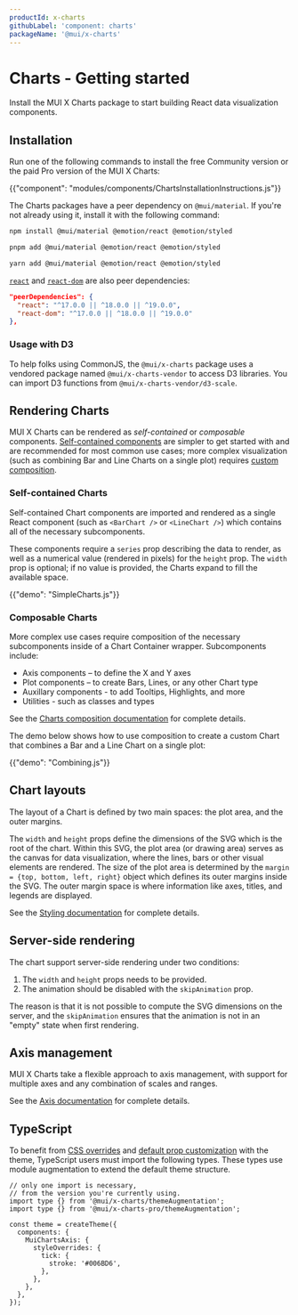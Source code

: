 ```yaml
---
productId: x-charts
githubLabel: 'component: charts'
packageName: '@mui/x-charts'
---
```


# Charts - Getting started

<p class="description">Install the MUI X Charts package to start building React data visualization components.</p>

## Installation

Run one of the following commands to install the free Community version or the paid Pro version of the MUI X Charts:

<!-- #default-branch-switch -->

{{"component": "modules/components/ChartsInstallationInstructions.js"}}

The Charts packages have a peer dependency on `@mui/material`.
If you're not already using it, install it with the following command:

<codeblock storageKey="package-manager">

```bash npm
npm install @mui/material @emotion/react @emotion/styled
```

```bash pnpm
pnpm add @mui/material @emotion/react @emotion/styled
```

```bash yarn
yarn add @mui/material @emotion/react @emotion/styled
```

</codeblock>

<!-- #react-peer-version -->

[`react`](https://www.npmjs.com/package/react) and [`react-dom`](https://www.npmjs.com/package/react-dom) are also peer dependencies:

```json
"peerDependencies": {
  "react": "^17.0.0 || ^18.0.0 || ^19.0.0",
  "react-dom": "^17.0.0 || ^18.0.0 || ^19.0.0"
},
```

### Usage with D3

To help folks using CommonJS, the `@mui/x-charts` package uses a vendored package named `@mui/x-charts-vendor` to access D3 libraries.
You can import D3 functions from `@mui/x-charts-vendor/d3-scale`.

## Rendering Charts

MUI X Charts can be rendered as _self-contained_ or _composable_ components.
[Self-contained components](#self-contained-charts) are simpler to get started with and are recommended for most common use cases; more complex visualization (such as combining Bar and Line Charts on a single plot) requires [custom composition](#composable-charts).

### Self-contained Charts

Self-contained Chart components are imported and rendered as a single React component (such as `<BarChart />` or `<LineChart />`) which contains all of the necessary subcomponents.

These components require a `series` prop describing the data to render, as well as a numerical value (rendered in pixels) for the `height` prop.
The `width` prop is optional; if no value is provided, the Charts expand to fill the available space.

{{"demo": "SimpleCharts.js"}}

### Composable Charts

More complex use cases require composition of the necessary subcomponents inside of a Chart Container wrapper.
Subcomponents include:

- Axis components – to define the X and Y axes
- Plot components – to create Bars, Lines, or any other Chart type
- Auxillary components - to add Tooltips, Highlights, and more
- Utilities - such as classes and types

See the [Charts composition documentation](/x/react-charts/composition/) for complete details.

The demo below shows how to use composition to create a custom Chart that combines a Bar and a Line Chart on a single plot:

{{"demo": "Combining.js"}}

## Chart layouts

The layout of a Chart is defined by two main spaces: the plot area, and the outer margins.

The `width` and `height` props define the dimensions of the SVG which is the root of the chart.
Within this SVG, the plot area (or drawing area) serves as the canvas for data visualization, where the lines, bars or other visual elements are rendered.
The size of the plot area is determined by the `margin = {top, bottom, left, right}` object which defines its outer margins inside the SVG.
The outer margin space is where information like axes, titles, and legends are displayed.

See the [Styling documentation](/x/react-charts/styling/#placement) for complete details.

## Server-side rendering

The chart support server-side rendering under two conditions:

1. The `width` and `height` props needs to be provided.
2. The animation should be disabled with the `skipAnimation` prop.

The reason is that it is not possible to compute the SVG dimensions on the server, and the `skipAnimation` ensures that the animation is not in an "empty" state when first rendering.

## Axis management

MUI X Charts take a flexible approach to axis management, with support for multiple axes and any combination of scales and ranges.

See the [Axis documentation](/x/react-charts/axis/) for complete details.

## TypeScript

To benefit from [CSS overrides](/material-ui/customization/theme-components/#theme-style-overrides) and [default prop customization](/material-ui/customization/theme-components/#theme-default-props) with the theme, TypeScript users must import the following types.
These types use module augmentation to extend the default theme structure.

```tsx
// only one import is necessary,
// from the version you're currently using.
import type {} from '@mui/x-charts/themeAugmentation';
import type {} from '@mui/x-charts-pro/themeAugmentation';

const theme = createTheme({
  components: {
    MuiChartsAxis: {
      styleOverrides: {
        tick: {
          stroke: '#006BD6',
        },
      },
    },
  },
});
```
